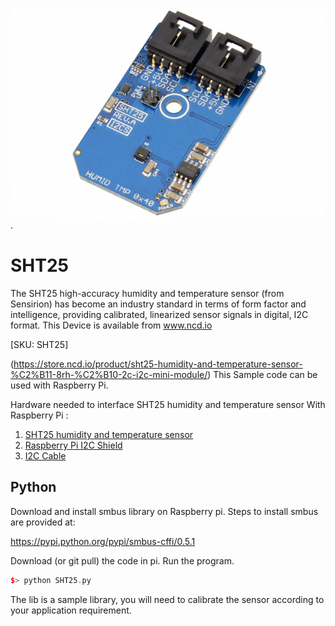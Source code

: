 [![SHT25](SHT25_I2C.png)](https://store.ncd.io/product/sht25-humidity-and-temperature-sensor-%C2%B11-8rh-%C2%B10-2c-i2c-mini-module/).

#  SHT25

The SHT25 high-accuracy humidity and temperature sensor (from Sensirion) has become an industry standard in terms of form factor and intelligence, providing calibrated, linearized sensor signals in digital, I2C format.
This Device is available from www.ncd.io 

[SKU: SHT25]

(https://store.ncd.io/product/sht25-humidity-and-temperature-sensor-%C2%B11-8rh-%C2%B10-2c-i2c-mini-module/)
This Sample code can be used with Raspberry Pi.

Hardware needed to interface SHT25 humidity and temperature sensor With Raspberry Pi :
1. <a href="https://store.ncd.io/product/sht25-humidity-and-temperature-sensor-%C2%B11-8rh-%C2%B10-2c-i2c-mini-module/">SHT25 humidity and temperature sensor</a>
2.  <a href="https://store.ncd.io/product/i2c-shield-for-raspberry-pi-3-pi2-with-outward-facing-i2c-port-terminates-over-hdmi-port/">Raspberry Pi I2C Shield</a>
3. <a href="https://store.ncd.io/product/i%C2%B2c-cable/">I2C Cable</a>

## Python
Download and install smbus library on Raspberry pi. Steps to install smbus are provided at:

https://pypi.python.org/pypi/smbus-cffi/0.5.1

Download (or git pull) the code in pi. Run the program.

```cpp
$> python SHT25.py
```
The lib is a sample library, you will need to calibrate the sensor according to your application requirement.
